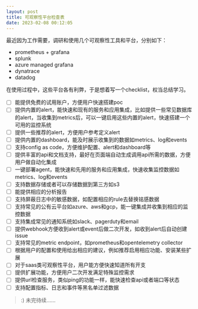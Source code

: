 ```yaml
---
layout: post
title: 可观察性平台检查表
date: 2023-02-08 00:12:05
---
```


最近因为工作需要，调研和使用几个可观察性工具和平台，分别如下：

- prometheus + grafana
- splunk
- azure managed grafana
- dynatrace
- datadog

在使用过程中，这些平台各有利弊，于是想着写一个checklist，权当总结学习。

- [ ] 能提供免费的试用账户，方便用户快速搭建poc
- [ ] 提供内置的alert，能快速和现有的服务和应用集成，比如提供一些常见数据库的alert，当收集到metrics后，可以一键启用这些内置的alert，快速搭建一个可用的监控系统
- [ ] 提供一些推荐的alert，方便用户参考定义alert
- [ ] 提供内置的dashboard，能及时展示收集到的数据如metrics、log和events
- [ ] 支持config as code，方便维护配置、alert和dashboard等
- [ ] 提供丰富的api和文档支持，最好在页面端自动生成调用api所需的数据，方便用户做自动化集成
- [ ] 一键部署agent，能快速和先用的服务和应用集成，快速收集监控数据如metrics、log和events
- [ ] 支持数据存储或者可以存储数据到第三方如s3
- [ ] 能提供相应的分析报告
- [ ] 支持屏蔽日志中的敏感数据，如配置相应的rule去替换铭感数据
- [ ] 支持常见的公有云平台如azure、aws和gcp，能一键集成并收集到相应的监控数据
- [ ] 支持集成常见的通知系统如slack、pagerduty和email
- [ ] 提供webhook方便收到alert或event后做二次开发，如收到alert后自动创建issue
- [ ] 支持常见的metric endpoint，如prometheus和opentelemetry collector
- [ ] 根据用户的配置和使用给出相应的建议，例如推荐启用相应功能、安装某些扩展
- [ ] 对于saas类可观察性平台，用户能方便快速知道所有开支
- [ ] 提供扩展功能，方便用户二次开发满足特殊监控需求
- [ ] 提供url检查服务，类似ping的功能一样，能快速检查api或者端口等状态
- [ ] 支持配置指标、日志和事件等黑名单过滤数据

> :) 未完待续......
